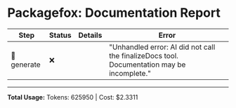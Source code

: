 # Packagefox: Documentation Report

| Step | Status | Details | Error |
|------|--------|---------|-------|
| 📝 generate | ❌ |  | "Unhandled error: AI did not call the finalizeDocs tool. Documentation may be incomplete." |

---
**Total Usage:** Tokens: 625950 | Cost: $2.3311